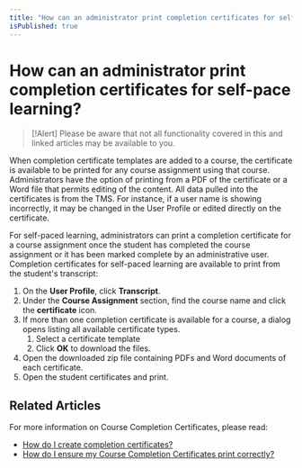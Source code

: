 ```yaml
---
title: "How can an administrator print completion certificates for self-paced learning?"
isPublished: true
---
```


# How can an administrator print completion certificates for self-pace learning?

> [!Alert] Please be aware that not all functionality covered in this and linked articles may be available to you.

When completion certificate templates are added to a course, the certificate is available to be printed for any course assignment using that course. Administrators have the option of printing from a PDF of the certificate or a Word file that permits editing of the content. All data pulled into the certificates is from the TMS. For instance, if a user name is showing incorrectly, it may be changed in the User Profile or edited directly on the certificate.

For self-paced learning, administrators can print a completion certificate for a course assignment once the student has completed the course assignment or it has been marked complete by an administrative user. Completion certificates for self-paced learning are available to print from the student's transcript:
1. On the **User Profile**, click **Transcript**. 
1. Under the **Course Assignment** section, find the course name and click the **certificate** icon. 
1. If more than one completion certificate is available for a course, a dialog opens listing all available certificate types. 
     1. Select a certificate template 
     1. Click **OK** to download the files. 
1. Open the downloaded zip file containing PDFs and Word documents of each certificate. 
1. Open the student certificates and print.

## Related Articles
For more information on Course Completion Certificates, please read:

- [How do I create completion certificates?](../miscellaneous/create-completion-certificates.md)
- [How do I ensure my Course Completion Certificates print correctly?](../miscellaneous/ensure-completion-certificates-print-correctly.md)
